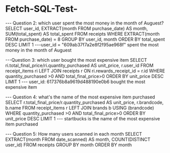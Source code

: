 # Fetch-SQL-Test-

--- Question 2: which user spent the most money in the month of Auguest? 
SELECT user_id,
       EXTRACT(month FROM purchase_date) AS month,
	   SUM(total_spent) AS total_spent
FROM receipts 
WHERE EXTRACT(month FROM purchase_date) = 8
GROUP BY user_id, month
ORDER BY total_spent DESC
LIMIT 1
---user_id = "609ab37f7a2e8f2f95ae968f" spent the most money in the month of Auguest

---Question 3: which user bought the most expensive item 
SELECT ri.total_final_price/ri.quantity_purchased AS unit_price, 
	   r.user_id
FROM receipt_items ri
LEFT JOIN receipts r
ON ri.rewards_receipt_id = r.id
WHERE quantity_purchased >0 AND total_final_price>0
ORDER BY unit_price DESC
LIMIT 1
--- user_id: 617376b8a9619d488190e0b6 bought the most expensive item

--- Question 4: what's the name of the most expensive item purchased 
SELECT r.total_final_price/r.quantity_purchased AS unit_price, 
       r.brandcode, b.name
FROM receipt_items r
LEFT JOIN brands b
USING (brandcode)
WHERE quantity_purchased >0 AND total_final_price>0
ORDER BY unit_price DESC
LIMIT 1
--- startbucks is the name of the most expensive item purchased 

--- Question 5: How many users scanned in each month 
SELECT EXTRACT(month FROM date_scanned) AS month,
       COUNT(DISTINCT user_id)
FROM receipts 
GROUP BY month 
ORDER BY month
